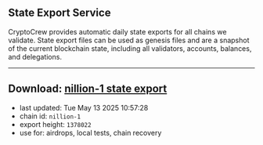 ## State Export Service
CryptoCrew provides automatic daily state exports for all chains we validate. State export files can be used as genesis files and are a snapshot of the current blockchain state, including all validators, accounts, balances, and delegations.

---
**Download: [nillion-1 state export](https://ccv-s3.nbg1.your-objectstorage.com/SERVICE/nillion/nillion-1_export_1378022.json)**
---

- last updated: Tue May 13 2025 10:57:28
- chain id: `nillion-1`
- export height: `1378022`
- use for: airdrops, local tests, chain recovery
